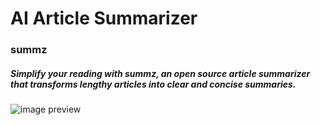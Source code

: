 # AI Article Summarizer
### summz

##### Simplify your reading with summz, an open source article summarizer that transforms lengthy articles into clear and concise summaries.


<img src="" alt="image preview" />